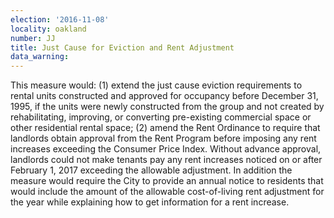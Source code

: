 ```yaml
---
election: '2016-11-08'
locality: oakland
number: JJ
title: Just Cause for Eviction and Rent Adjustment
data_warning:
---
```

This measure would: (1) extend the just cause eviction requirements to rental units constructed and approved for occupancy before December 31, 1995, if the units were newly constructed from the group and not created by rehabilitating, improving, or converting pre-existing commercial space or other residential rental space; (2) amend the Rent Ordinance to require that landlords obtain approval from the Rent Program before imposing any rent increases exceeding the Consumer Price Index. Without advance approval, landlords could not make tenants pay any rent increases noticed on or after February 1, 2017 exceeding the allowable adjustment. In addition the measure would require the City to provide an annual notice to residents that would include the amount of the allowable cost-of-living rent adjustment for the year while explaining how to get information for a rent increase.
